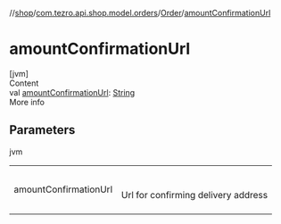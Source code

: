 //[shop](../../../index.md)/[com.tezro.api.shop.model.orders](../index.md)/[Order](index.md)/[amountConfirmationUrl](amount-confirmation-url.md)



# amountConfirmationUrl  
[jvm]  
Content  
val [amountConfirmationUrl](amount-confirmation-url.md): [String](https://kotlinlang.org/api/latest/jvm/stdlib/kotlin/-string/index.html)  
More info  


## Parameters  
  
jvm  
  
| | |
|---|---|
| <a name="com.tezro.api.shop.model.orders/Order/amountConfirmationUrl/#/PointingToDeclaration/"></a>amountConfirmationUrl| <a name="com.tezro.api.shop.model.orders/Order/amountConfirmationUrl/#/PointingToDeclaration/"></a><br><br>Url for confirming delivery address<br><br>|
  
  



